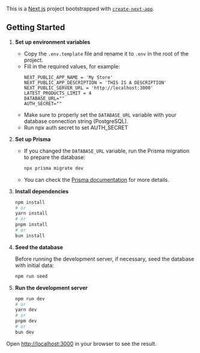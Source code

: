This is a [Next.js](https://nextjs.org) project bootstrapped with [`create-next-app`](https://nextjs.org/docs/app/api-reference/cli/create-next-app).

## Getting Started

1. **Set up environment variables**

   - Copy the `.env.template` file and rename it to `.env` in the root of the project.
   - Fill in the required values, for example:
     ```
     NEXT_PUBLIC_APP_NAME = 'My Store'
     NEXT_PUBLIC_APP_DESCRIPTION = 'THIS IS A DESCRIPTION'
     NEXT_PUBLIC_SERVER_URL = 'http://localhost:3000'
     LATEST_PRODUCTS_LIMIT = 4
     DATABASE_URL=""
     AUTH_SECRET=""
     ```
   - Make sure to properly set the `DATABASE_URL` variable with your database connection string (PostgreSQL).
   - Run npx auth secret to set AUTH_SECRET

2. **Set up Prisma**

   - If you changed the `DATABASE_URL` variable, run the Prisma migration to prepare the database:
     ```bash
     npx prisma migrate dev
     ```
   - You can check the [Prisma documentation](https://www.prisma.io/docs/) for more details.

3. **Install dependencies**

   ```bash
   npm install
   # or
   yarn install
   # or
   pnpm install
   # or
   bun install
   ```

4. **Seed the database**

   Before running the development server, if necessary, seed the database with initial data:

   ```bash
   npm run seed
   ```

5. **Run the development server**

   ```bash
   npm run dev
   # or
   yarn dev
   # or
   pnpm dev
   # or
   bun dev
   ```

Open [http://localhost:3000](http://localhost:3000) in your browser to see the result.

